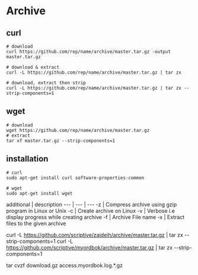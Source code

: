 # Archive

## curl

```shell
# download
curl https://github.com/rep/name/archive/master.tar.gz -output master.tar.gz

# download & extract
curl -L https://github.com/rep/name/archive/master.tar.gz | tar zx

# download, extract then strip
curl -L https://github.com/rep/name/archive/master.tar.gz | tar zx --strip-components=1
```

## wget

```shell
# download
wget https://github.com/rep/name/archive/master.tar.gz
# extract
tar xf master.tar.gz --strip-components=1
```

## installation

```shell
# curl
sudo apt-get install curl software-properties-common

# wget
sudo apt-get install wget
```

additional | description
--- | --- | ---
-z | Compress archive using gzip program in Linux or Unix
-c | Create archive on Linux
-v | Verbose i.e display progress while creating archive
-f | Archive File name
-x | Extract files to the given archive


curl -L https://github.com/scriptive/zaideih/archive/master.tar.gz | tar zx --strip-components=1
curl -L https://github.com/scriptive/myordbok/archive/master.tar.gz | tar zx --strip-components=1


tar cvzf download.gz access.myordbok.log.*.gz
